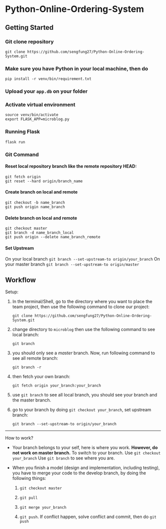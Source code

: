 # Python-Online-Ordering-System

## Getting Started 
### Git clone repository
```
git clone https://github.com/sengfung27/Python-Online-Ordering-System.git
```

### Make sure you have Python in your local machine, then do 
```
pip install -r venv/bin/requirement.txt

```

### Upload your `app.db` on your folder

### Activate virtual environment
```
source venv/bin/activate
export FLASK_APP=microblog.py
```

### Running Flask
```
flask run
```

### Git Command
#### Reset local repository branch like the remote repository HEAD:
```
git fetch origin
git reset --hard origin/branch_name
```
#### Create branch on local and remote
```
git checkout -b name_branch
git push origin name_branch
```
#### Delete branch on local and remote
```
git checkout master 
git branch -d name_branch_local
git push origin --delete name_branch_remote

```
#### Set Upstream
On your local branch
`git branch --set-upstream-to origin/your_branch`
On your master branch
`git branch --set-upstream-to origin/master`

## Workflow

Setup:

1. In the terminal/Shell, go to the directory where you want to place the team project, then use the following command to clone our project:

	`git clone https://github.com/sengfung27/Python-Online-Ordering-System.git`

2. change directory to `microblog` then use the following command to see local branch:

	`git branch`

3. you should only see a *master* branch. Now, run following command to see all remote branch:

	`git branch -r`

4. then fetch your own branch:

	`git fetch origin your_branch:your_branch`

5. use `git branch` to see all local branch, you should see your branch and the master branch.

6. go to your branch by doing `git checkout your_branch`, set upstream branch:

	`git branch --set-upstream-to origin/your_branch`

---

How to work?

- Your branch belongs to your self, here is where you work. **However, do not work on master branch.**
	 To switch to your branch. Use `git checkout your_branch`
	 Use `git branch` to see where you are.

- When you finish a model (design and implementation, including testing), you have to merge your code to the develop branch, by doing the following things:

	1. `git checkout master`

	2. `git pull`

	3. `git merge your_branch`

	4. `git push`. If conflict happen, solve conflict and commit, then do `git push`
	

